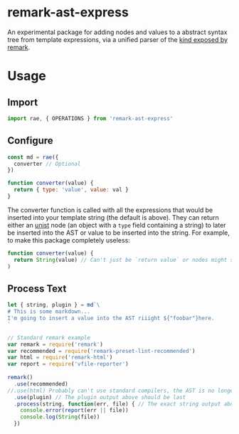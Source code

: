 # remark-ast-express
An experimental package for adding nodes and values to a abstract syntax tree from template expressions, via a unified parser of the [kind exposed by remark](https://github.com/remarkjs/remark/tree/master/packages/remark-parse#extending-the-parser).

# Usage
## Import
```javascript
import rae, { OPERATIONS } from 'remark-ast-express'
```

## Configure
```javascript
const md = rae({
  converter // Optional
})

function converter(value) {
  return { type: 'value', value: val }
}
```

The converter function is called with all the expressions that would be inserted into your template string (the default is above). They can return either an [unist](https://github.com/syntax-tree/unist) node (an object with a `type` field containing a string) to later be inserted into the AST or value to be inserted into the string. For example, to make this package completely useless:

```javascript
function converter(value) {
  return String(value) // Can't just be `return value` or nodes might still be inserted.
)
```

## Process Text
```javascript
let { string, plugin } = md`\
# This is some markdown...
I'm going to insert a value into the AST riiight ${"foobar"}here.
`

// Standard remark example
var remark = require('remark')
var recommended = require('remark-preset-lint-recommended')
var html = require('remark-html')
var report = require('vfile-reporter')
 
remark()
  .use(recommended)
//.use(html) Probably can't use standard compilers, the AST is no longer a mdast
  .use(plugin) // The plugin output above should be last
  .process(string, function(err, file) { // The exact string output above should be processed
    console.error(report(err || file))
    console.log(String(file))
  })
```
